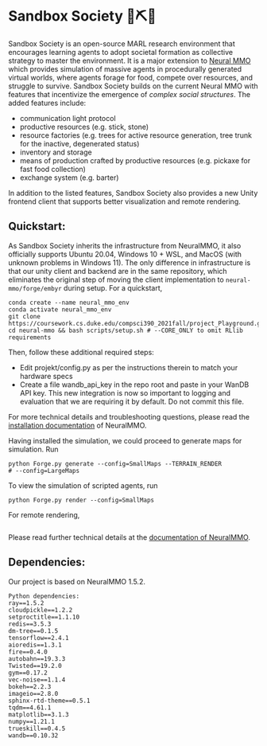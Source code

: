 # Sandbox Society 🤖⛏️🍎

Sandbox Society is an open-source MARL research environment that encourages learning agents to adopt societal formation as collective strategy to master the environment. It is a major extension to [Neural MMO](https://github.com/jsuarez5341/neural-mmo) which provides simulation of massive agents in procedurally generated virtual worlds, where agents forage for food, compete over resources, and struggle to survive. Sandbox Society builds on the current Neural MMO with features that incentivize the emergence of _complex social structures_. The added features include:
-   communication light protocol
-   productive resources (e.g. stick, stone)
-  resource factories (e.g. trees for active resource generation, tree trunk for the inactive, degenerated status)
-   inventory and storage
-   means of production crafted by productive resources (e.g. pickaxe for fast food collection) 
-   exchange system (e.g. barter)

In addition to the listed features, Sandbox Society also provides a new Unity frontend client that supports better visualization and remote rendering. 
## Quickstart:
As Sandbox Society inherits the infrastructure from NeuralMMO, it also officially supports Ubuntu 20.04, Windows 10 + WSL, and MacOS (with unknown problems in Windows 11). The only difference in infrastructure is that our unity client and backend are in the same repository, which  eliminates the original step of moving the client implementation to `neural-mmo/forge/embyr` during setup.
For a quickstart,
```
conda create --name neural_mmo_env
conda activate neural_mmo_env
git clone https://coursework.cs.duke.edu/compsci390_2021fall/project_Playground.git
cd neural-mmo && bash scripts/setup.sh # --CORE_ONLY to omit RLlib requirements
```
Then, follow these additional required steps:  
- Edit projekt/config.py as per the instructions therein to match your hardware specs
- Create a file wandb_api_key in the repo root and paste in your WanDB API key. This new integration is now so important to logging and evaluation that we are requiring it by default. Do not commit this file.

For more technical details and troubleshooting questions, please read the [installation documentation](https://jsuarez5341.github.io/neural-mmo/build/html/rst/userguide.html#installation) of NeuralMMO.
 
 Having installed the simulation, we could proceed to generate maps for simulation. Run 
 ```
 python Forge.py generate --config=SmallMaps --TERRAIN_RENDER
# --config=LargeMaps
 ```
To view the simulation of scripted agents, run
```
python Forge.py render --config=SmallMaps
```
For remote rendering, 
```
```
 Please read further technical details at the [documentation of NeuralMMO](https://jsuarez5341.github.io/neural-mmo/build/html/rst/userguide.html). 
  
 ## Dependencies:
Our project is based on NeuralMMO 1.5.2. 
 ```
Python dependencies: 
ray==1.5.2  
cloudpickle==1.2.2  
setproctitle==1.1.10 
redis==3.5.3  
dm-tree==0.1.5  
tensorflow==2.4.1 
aioredis==1.3.1 
fire==0.4.0   
autobahn==19.3.3 
Twisted==19.2.0 
gym==0.17.2   
vec-noise==1.1.4   
bokeh==2.2.3   
imageio==2.8.0  
sphinx-rtd-theme==0.5.1  
tqdm==4.61.1  
matplotlib==3.1.3  
numpy==1.21.1  
trueskill==0.4.5   
wandb==0.10.32  
```

